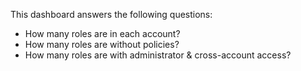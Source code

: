 This dashboard answers the following questions:

- How many roles are in each account?
- How many roles are without policies?
- How many roles are with administrator & cross-account access?

